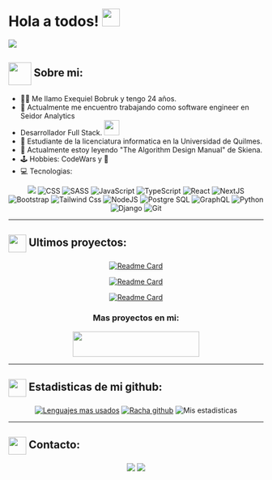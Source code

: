 # Hola a todos! <img src="https://github.com/TheDudeThatCode/TheDudeThatCode/blob/master/Assets/Hi.gif" width="35" />
<img src="https://i.postimg.cc/ZnNqhXQJ/Frame-1-1.png"/>


## <img src="https://github.com/TheDudeThatCode/TheDudeThatCode/blob/master/Assets/Developer.gif" width="45" style="display: inline-block; vertical-align: middle;"/> Sobre mi:
- 👨‍💼 Me llamo Exequiel Bobruk y tengo 24 años.
- 🏦 Actualmente me encuentro trabajando como software engineer en Seidor Analytics
- Desarrollador Full Stack.
      <img src="https://media.giphy.com/media/WUlplcMpOCEmTGBtBW/giphy.gif" width="30">
- 🏫 Estudiante de la licenciatura informatica en la Universidad de Quilmes.
- 📖 Actualmente estoy leyendo "The Algorithm Design Manual" de Skiena.
- 🕹️ Hobbies: CodeWars y 📖 
- 💻 Tecnologias:

<p align="center">
      <a><img src="https://img.shields.io/badge/-HTML-%23E34F26?style=for-the-badge&logo=html5&logoColor=white"  ></a> 
      <a><img src="https://img.shields.io/badge/-CSS-%231572B6?style=for-the-badge&logo=css3&logoColor=white" alt="CSS"></a>
      <a><img src="https://img.shields.io/badge/-SASS-%23CC6699?style=for-the-badge&logo=sass&logoColor=white" alt="SASS"></a>
      <a><img src="https://img.shields.io/badge/-JavaScript-%23F7DF1E?style=for-the-badge&logo=javascript&logoColor=black" alt="JavaScript"></a>
      <a><img src="https://img.shields.io/badge/-TypeScript-%233178C6?style=for-the-badge&logo=typescript&logoColor=white" alt="TypeScript"></a>
      <a><img src="https://img.shields.io/badge/-React-%2361DAFB?style=for-the-badge&logo=react&logoColor=black" alt="React"></a>
      <a><img src="https://img.shields.io/badge/-NextJs-%23FFF?style=for-the-badge&logo=next.js&logoColor=000" alt="NextJS"></a>
      <a><img src="https://img.shields.io/badge/-Bootstrap-%23563D7C?style=for-the-badge&logo=bootstrap&logoColor=white" alt="Bootstrap"></a>
      <a><img src="https://img.shields.io/badge/-Tailwind%20CSS-%2306B6D4?style=for-the-badge&logo=tailwindcss&logoColor=white" alt="Tailwind Css"></a>
      <a><img src="https://img.shields.io/badge/-NodeJS-%23339933?style=for-the-badge&logo=node.js&logoColor=white" alt="NodeJS"></a>
      <a><img src="https://img.shields.io/badge/-PostgreSQL-%234169E1?style=for-the-badge&logo=postgresql&logoColor=white" alt="Postgre SQL"></a>
      <a><img src="https://img.shields.io/badge/-GraphQl-%23E10098?style=for-the-badge&logo=graphql&logoColor=white" alt="GraphQL"></a>
      <a><img src="https://img.shields.io/badge/-Python-%234169E1?style=for-the-badge&logo=python&logoColor=white" alt="Python"></a>
      <a><img src="https://img.shields.io/badge/-Django-%23339933?style=for-the-badge&logo=django&logoColor=white" alt="Django"></a>
      <a><img src="https://img.shields.io/badge/-Git-%23F05032?style=for-the-badge&logo=git&logoColor=white" alt="Git"></a>

</p>

---

## <img src="https://cdn-icons-png.flaticon.com/512/1454/1454827.png" width="35" style="display: inline-block; vertical-align: middle;"/> Ultimos proyectos:
<div align="center"  >
 <div>    
   
[![Readme Card](https://github-readme-stats.vercel.app/api/pin/?username=bobrukFS&repo=Portafolio&theme=tokyonight&text_color=ffffff)](https://github.com/BobrukFS/Portafolio)
   
   </div> 

   <div>
     
  [![Readme Card](https://github-readme-stats.vercel.app/api/pin/?username=bobrukFS&repo=Fundacion-Pescar-Digitalers-CodoACodo&theme=tokyonight&text_color=ffffff)](https://github.com/BobrukFS/Fundacion-Pescar-Digitalers-CodoACodo)
     
   </div>

<div>
  
  [![Readme Card](https://github-readme-stats.vercel.app/api/pin/?username=bobrukFS&repo=Proyectos-Frontend&theme=tokyonight&text_color=ffffff)](https://github.com/BobrukFS/Proyectos-Frontend)
  
</div>



<div align="center" >

### Mas proyectos en mi:
<a href="https://bobrukfs.github.io/Portafolio/" target="_blank"><img src="https://img.shields.io/badge/-Portafolio-%230077B5?style=for-the-badge&logo=microsoftoffice&logoColor=bf91f3&labelColor=1a1b27&color=1a1b27" target="_blank" width="250" height="50"></a>
      
</div>
 

</div>

---
## <img src='https://cdn-icons-png.flaticon.com/512/432/432548.png' width='35' style="display: inline-block; vertical-align: middle;"/> Estadisticas de mi github:

<div align="center">
      
[![Lenguajes mas usados](https://github-readme-stats.vercel.app/api/top-langs/?username=bobrukFS&layout=donut&theme=tokyonight&card_width=200px&text_color=ffffff)](https://github.com/anuraghazra/github-readme-stats)
[![Racha github](https://github-readme-streak-stats.herokuapp.com/?user=bobrukFS&theme=tokyonight&card_width=200px&text_color=ffffff)](https://git.io/streak-stats)
![Mis estadisticas](https://github-readme-stats.vercel.app/api?username=bobrukFS&show_icons=true&hide=issues&count_private=true&include_all_commits=true&theme=tokyonight&card_width=800px&text_color=ffffff&rank_icon=github)
      
</div>

---

## <img src="https://media3.giphy.com/media/v1.Y2lkPTc5MGI3NjExeTFhejI4aGh3djFldWlicnN6aHppdWo2NGc5cGhlc2llNG9ta243ZCZlcD12MV9pbnRlcm5hbF9naWZfYnlfaWQmY3Q9cw/8mvObIgaUbOQKQnIAQ/giphy.gif" width='35' style="display: inline-block; vertical-align: middle;"/> Contacto:

<div align="center" >
      
  <a href = "mailto:bobrukfs@gmail.com"><img src="https://img.shields.io/badge/-bobrukfs@gmail.com-%23333?style=for-the-badge&logo=gmail&logoColor=red" target="_blank" ></a>
  <a href="https://www.linkedin.com/in/exequiel-bobruk/" target="_blank"><img src="https://img.shields.io/badge/-LinkedIn-%230077B5?style=for-the-badge&logo=linkedin&logoColor=white" target="_blank" ></a> 
  

</div>







 

